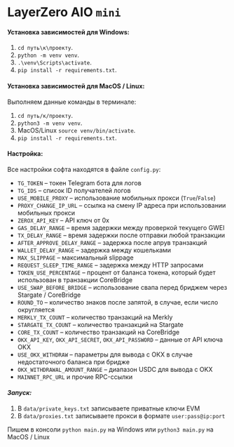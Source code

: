 # LayerZero AIO ``mini``

#### Установка зависимостей для Windows:

1. `cd путь\к\проекту`.
2. `python -m venv venv`.
3. `.\venv\Scripts\activate`.
4. `pip install -r requirements.txt`.

#### Установка зависимостей для MacOS / Linux:

Выполняем данные команды в терминале:

1. `cd путь/к/проекту`.
2. `python3 -m venv venv`.
3. MacOS/Linux `source venv/bin/activate`.
4. `pip install -r requirements.txt`.

#### Настройка:

Все настройки софта находятся в файле `config.py`:

- ``TG_TOKEN`` – токен Telegram бота для логов
- ``TG_IDS`` – список ID получателей логов 
- ``USE_MOBILE_PROXY`` – использование мобильных прокси (``True``/``False``)
- ``PROXY_CHANGE_IP_URL`` – ссылка на смену IP адреса при использовании мобильных прокси
- ``ZEROX_API_KEY`` – API ключ от 0x
- ``GAS_DELAY_RANGE`` – время задержки между проверкой текущего GWEI
- ``TX_DELAY_RANGE`` – время задержки после отправки любой транзакции
- ``AFTER_APPROVE_DELAY_RANGE`` – задержка после апрув транзакций
- ``WALLET_DELAY_RANGE`` – задержка между кошельками
- ``MAX_SLIPPAGE`` – максимальный slippage
- ``REQUEST_SLEEP_TIME_RANGE`` – задержка между HTTP запросами
- ``TOKEN_USE_PERCENTAGE`` – процент от баланса токена, который будет использован в транзакции CoreBridge
- ``USE_SWAP_BEFORE_BRIDGE`` – использование свапа перед бриджем через Stargate / CoreBridge
- ``ROUND_TO`` – количество знаков после запятой, в случае, если число округляется
- ``MERKLY_TX_COUNT`` – количество транзакций на Merkly
- ``STARGATE_TX_COUNT`` – количество транзакций на Stargate
- ``CORE_TX_COUNT`` – количество транзакций на CoreBridge
- ``OKX_API_KEY``, ``OKX_API_SECRET``, ``OKX_API_PASSWORD`` – данные от API ключа OKX
- ``USE_OKX_WITHDRAW`` – параметры для вывода с ОКХ в случае недостаточного баланса при бридже
- ``OKX_WITHDRAWAL_AMOUNT_RANGE`` – диапазон USDC для вывода с OKX
- ``MAINNET_RPC_URL`` и прочие RPC-ссылки


#### *Запуск:*

1. В `data/private_keys.txt` записываете приватные ключи EVM
2. В `data/proxies.txt` записываете прокси в формате `user:pass@ip:port`

Пишем в консоли `python main.py` на Windows или `python3 main.py` на MacOS / Linux

